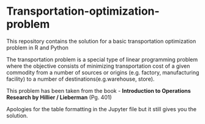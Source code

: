# Transportation-optimization-problem
This repository contains the solution for a basic transportation optimization problem in R and Python

The transportation problem is a special type of linear programming problem where the objective consists 
of minimizing transportation cost of a given commodity from a number of sources or origins 
(e.g. factory, manufacturing facility) to a number of destinations(e.g.warehouse, store).

This problem has been taken from the book - **Introduction to Operations Research by Hillier / Lieberman** (Pg. 401)


Apologies for the table formatting in the Jupyter file but it still gives you the solution.
